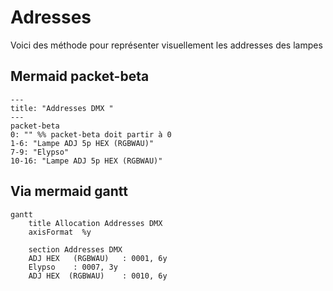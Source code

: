 # Adresses

Voici des méthode pour représenter visuellement les addresses des lampes 

## Mermaid packet-beta
```mermaid
---
title: "Addresses DMX "
---
packet-beta
0: "" %% packet-beta doit partir à 0 
1-6: "Lampe ADJ 5p HEX (RGBWAU)"
7-9: "Elypso"
10-16: "Lampe ADJ 5p HEX (RGBWAU)"
```

## Via mermaid gantt

```mermaid
gantt
    title Allocation Addresses DMX
    axisFormat  %y

    section Addresses DMX
    ADJ HEX   (RGBWAU)   : 0001, 6y
    Elypso    : 0007, 3y
    ADJ HEX  (RGBWAU)    : 0010, 6y

```